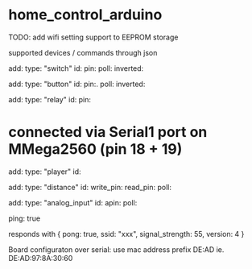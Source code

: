 # home_control_arduino


TODO: add wifi setting support to EEPROM storage

supported devices / commands through json

add:
  type: "switch"
  id: 
  pin:
  poll:
  inverted:

add:
  type: "button"
  id:
  pin:.
  poll:
  inverted:

add:
  type: "relay"
  id:
  pin:

# connected via Serial1 port on MMega2560 (pin 18 + 19)
add:
  type: "player"
  id: 

add:
  type: "distance"
  id:
  write_pin:
  read_pin:
  poll:

add:
  type: "analog_input"
  id:
  apin:
  poll:

ping: true

responds with { pong: true, ssid: "xxx", signal_strength: 55, version: 4 }



  

  Board configuraton over serial:
  use mac address prefix DE:AD
  ie. DE:AD:97:8A:30:60



